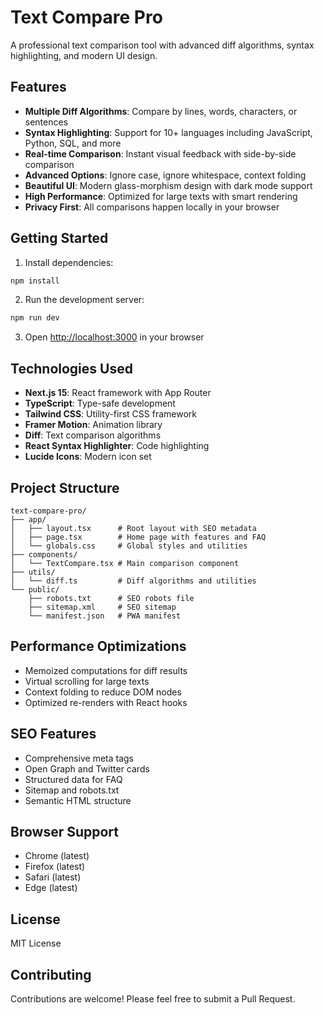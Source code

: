 # Text Compare Pro

A professional text comparison tool with advanced diff algorithms, syntax highlighting, and modern UI design.

## Features

- **Multiple Diff Algorithms**: Compare by lines, words, characters, or sentences
- **Syntax Highlighting**: Support for 10+ languages including JavaScript, Python, SQL, and more
- **Real-time Comparison**: Instant visual feedback with side-by-side comparison
- **Advanced Options**: Ignore case, ignore whitespace, context folding
- **Beautiful UI**: Modern glass-morphism design with dark mode support
- **High Performance**: Optimized for large texts with smart rendering
- **Privacy First**: All comparisons happen locally in your browser

## Getting Started

1. Install dependencies:
```bash
npm install
```

2. Run the development server:
```bash
npm run dev
```

3. Open [http://localhost:3000](http://localhost:3000) in your browser

## Technologies Used

- **Next.js 15**: React framework with App Router
- **TypeScript**: Type-safe development
- **Tailwind CSS**: Utility-first CSS framework
- **Framer Motion**: Animation library
- **Diff**: Text comparison algorithms
- **React Syntax Highlighter**: Code highlighting
- **Lucide Icons**: Modern icon set

## Project Structure

```
text-compare-pro/
├── app/
│   ├── layout.tsx      # Root layout with SEO metadata
│   ├── page.tsx        # Home page with features and FAQ
│   └── globals.css     # Global styles and utilities
├── components/
│   └── TextCompare.tsx # Main comparison component
├── utils/
│   └── diff.ts         # Diff algorithms and utilities
└── public/
    ├── robots.txt      # SEO robots file
    ├── sitemap.xml     # SEO sitemap
    └── manifest.json   # PWA manifest
```

## Performance Optimizations

- Memoized computations for diff results
- Virtual scrolling for large texts
- Context folding to reduce DOM nodes
- Optimized re-renders with React hooks

## SEO Features

- Comprehensive meta tags
- Open Graph and Twitter cards
- Structured data for FAQ
- Sitemap and robots.txt
- Semantic HTML structure

## Browser Support

- Chrome (latest)
- Firefox (latest)
- Safari (latest)
- Edge (latest)

## License

MIT License

## Contributing

Contributions are welcome! Please feel free to submit a Pull Request.
